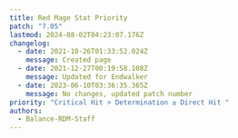 ```yaml
---
title: Red Mage Stat Priority
patch: "7.05"
lastmod: 2024-08-02T04:23:07.176Z
changelog:
  - date: 2021-10-26T01:33:52.024Z
    message: Created page
  - date: 2021-12-27T00:19:58.108Z
    message: Updated for Endwalker
  - date: 2023-06-10T03:36:35.365Z
    message: No changes, updated patch number
priority: "Critical Hit > Determination ≥ Direct Hit "
authors:
  - Balance-RDM-Staff
---
```

